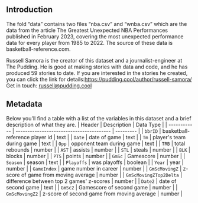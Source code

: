## Introduction
The fold “data” contains two files “nba.csv” and “wnba.csv” which are the data from the article The Greatest Unexpected NBA Performances published in February 2023, covering the most unexpected performance data for every player from 1985 to 2022. The source of these data is basketball-reference.com.

Russell Samora is the creator of this dataset and a journalist-engineer at The Pudding. He is good at making stories with data and code, and he has produced 59 stories to date. If you are interested in the stories he created, you can click the link for details:https://pudding.cool/author/russell-samora/
Get in touch: russell@pudding.cool

## Metadata
Below you'll find a table with a list of the variables in this dataset and a brief description of what they are.
| Header       | Description                              | Data Type |
| ------------ | ---------------------------------------- | --------- |
| `bbrID` | basketball-reference player id | text |
| `Date` | date of game | text |
| `Tm` | player's team during game | text |
| `Opp` | opponent team during game | text |
| `TRB` | total rebounds | number |
| `AST` | assists | number |
| `STL` | steals | number |
| `BLK` | blocks | number |
| `PTS` | points | number |
| `GmSc` | Gamescore | number |
| `Season` | season | text |
| `Playoffs` | was playoffs | boolean |
| `Year` | year | number |
| `GameIndex` | game number in career | number |
| `GmScMovingZ` | z-score of game from moving average | number |
| `GmScMovingZTop2Delta` | difference between top 2 games' z-scores | number |
| `Date2` | date of second game | text |
| `GmSc2` | Gamescore of second game | number |
| `GmScMovingZ2` | z-score of second game from moving average  | number |
